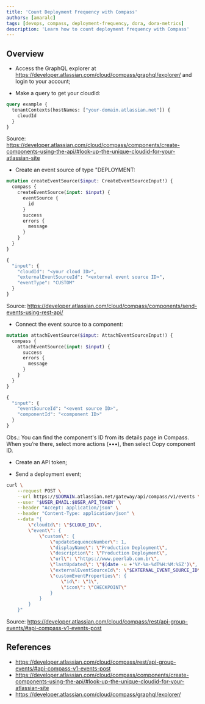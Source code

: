 ```yaml
---
title: 'Count Deployment Frequency with Compass'
authors: [amaralc]
tags: [devops, compass, deployment-frequency, dora, dora-metrics]
description: 'Learn how to count deployment frequency with Compass'
---
```


## Overview

- Access the GraphQL explorer at https://developer.atlassian.com/cloud/compass/graphql/explorer/ and login to your account;

- Make a query to get your cloudId:

```graphql
query example {
  tenantContexts(hostNames: ["your-domain.atlassian.net"]) {
    cloudId
  }
}
```

Source: https://developer.atlassian.com/cloud/compass/components/create-components-using-the-api/#look-up-the-unique-cloudid-for-your-atlassian-site

- Create an event source of type "DEPLOYMENT:

```graphql title="Mutation"
mutation createEventSource($input: CreateEventSourceInput!) {
  compass {
    createEventSource(input: $input) {
      eventSource {
        id
      }
      success
      errors {
        message
      }
    }
  }
}
```

```graphql title="Variables"
{
  "input": {
    "cloudId": "<your cloud ID>",
    "externalEventSourceId": "<external event source ID>",
    "eventType": "CUSTOM"
  }
}
```

Source: https://developer.atlassian.com/cloud/compass/components/send-events-using-rest-api/

- Connect the event source to a component:

```graphql title="Mutation"
mutation attachEventSource($input: AttachEventSourceInput!) {
  compass {
    attachEventSource(input: $input) {
      success
      errors {
        message
      }
    }
  }
}
```

```graphql title="Variables"
{
  "input": {
    "eventSourceId": "<event source ID>",
    "componentId": "<component ID>"
  }
}
```

Obs.: You can find the component's ID from its details page in Compass. When you’re there, select more actions (•••), then select Copy component ID.

- Create an API token;

- Send a deployment event;

```bash
curl \
    --request POST \
    --url https://$DOMAIN.atlassian.net/gateway/api/compass/v1/events \
    --user "$USER_EMAIL:$USER_API_TOKEN" \
    --header "Accept: application/json" \
    --header "Content-Type: application/json" \
    --data "{
        \"cloudId\": \"$CLOUD_ID\",
        \"event\": {
            \"custom\": {
                \"updateSequenceNumber\": 1,
                \"displayName\": \"Production Deployment\",
                \"description\": \"Production Deployment\",
                \"url\": \"https://www.peerlab.com.br\",
                \"lastUpdated\": \"$(date -u +'%Y-%m-%dT%H:%M:%SZ')\",
                \"externalEventSourceId\": \"$EXTERNAL_EVENT_SOURCE_ID\",
                \"customEventProperties\": {
                    \"id\": \"1\",
                    \"icon\": \"CHECKPOINT\"
                }
            }
        }
    }"
```

Source: https://developer.atlassian.com/cloud/compass/rest/api-group-events/#api-compass-v1-events-post

## References

- https://developer.atlassian.com/cloud/compass/rest/api-group-events/#api-compass-v1-events-post
- https://developer.atlassian.com/cloud/compass/components/create-components-using-the-api/#look-up-the-unique-cloudid-for-your-atlassian-site
- https://developer.atlassian.com/cloud/compass/graphql/explorer/
